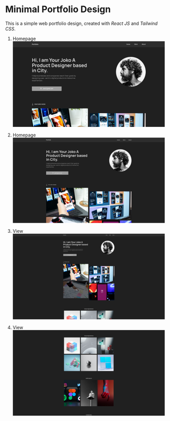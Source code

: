 # Minimal Portfolio Design

This is a simple web portfolio design, created with _React JS_ and _Tailwind CSS_.

1. Homepage
![homepage](https://github.com/pujiragil/Portfolio/blob/main/src/assets/home.png)

2. Homepage
![homepage](https://github.com/pujiragil/Portfolio/blob/main/src/assets/home2.png)

3. View
![view](https://github.com/pujiragil/Portfolio/blob/main/src/assets/view.png)

4. View
![view](https://github.com/pujiragil/Portfolio/blob/main/src/assets/view2.png)